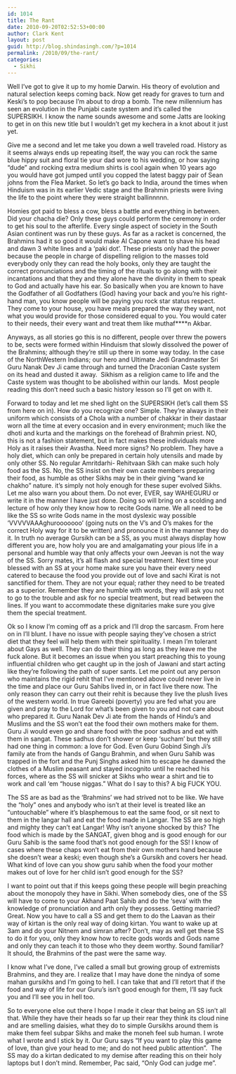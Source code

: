 ```yaml
---
id: 1014
title: The Rant
date: 2010-09-20T02:52:53+00:00
author: Clark Kent
layout: post
guid: http://blog.shindasingh.com/?p=1014
permalink: /2010/09/the-rant/
categories:
  - Sikhi
---
```

Well I’ve got to give it up to my homie Darwin. His theory of evolution and natural selection keeps coming back. Now get ready for graves to turn and Keski’s to pop because I’m about to drop a bomb. The new millennium has seen an evolution in the Punjabi caste system and it’s called the SUPERSIKH. I know the name sounds awesome and some Jatts are looking to get in on this new title but I wouldn’t get my kechera in a knot about it just yet.

Give me a second and let me take you down a well traveled road. History as it seems always ends up repeating itself, the way you can rock the same blue hippy suit and floral tie your dad wore to his wedding, or how saying “dude” and rocking extra medium shirts is cool again when 10 years ago you would have got jumped until you copped the latest baggy pair of Sean johns from the Flea Market. So let’s go back to India, around the times when Hinduism was in its earlier Vedic stage and the Brahmin priests were living the life to the point where they were straight ballinnnnn.

Homies got paid to bless a cow, bless a battle and everything in between. Did your chacha die? Only these guys could perform the ceremony in order to get his soul to the afterlife. Every single aspect of society in the South Asian continent was run by these guys. As far as a racket is concerned, the Brahmins had it so good it would make Al Capone want to shave his head and dawn 3 white lines and a ‘paki dot’. These priests only had the power because the people in charge of dispelling religion to the masses told everybody only they can read the holy books, only they are taught the correct pronunciations and the timing of the rituals to go along with their incantations and that they and they alone have the divinity in them to speak to God and actually have his ear. So basically when you are known to have the Godfather of all Godfathers (God) having your back and you’re his right-hand man, you know people will be paying you rock star status respect. They come to your house, you have meals prepared the way they want, not what you would provide for those considered equal to you. You would cater to their needs, their every want and treat them like muthaf\****n Akbar.

Anyways, as all stories go this is no different, people over threw the powers to be, sects were formed within Hinduism that slowly dissolved the power of the Brahmins; although they’re still up there in some way today. In the case of the NorthWestern Indians; our hero and Ultimate Jedi Grandmaster Sri Guru Nanak Dev Ji came through and turned the Draconian Caste system on its head and dusted it away.  Sikhism as a religion came to life and the Caste system was thought to be abolished within our lands.  Most people reading this don’t need such a basic history lesson so I’ll get on with it.

Forward to today and let me shed light on the SUPERSIKH (let’s call them SS from here on in). How do you recognize one? Simple. They’re always in their uniform which consists of a Chola with a number of chakkar in their dastaar worn all the time at every occasion and in every environment; much like the dhoti and kurta and the markings on the forehead of Brahmin priest. NO, this is not a fashion statement, but in fact makes these individuals more Holy as it raises their Avastha. Need more signs? No problem. They have a holy diet, which can only be prepared in certain holy utensils and made by only other SS. No regular Amritdarhi- Rehitvaan Sikh can make such holy food as the SS. No, the SS insist on their own caste members preparing their food, as humble as other Sikhs may be in their giving “wand ke chakho” nature. it’s simply not holy enough for these super evolved Sikhs. Let me also warn you about them. Do not ever, EVER, say WAHEGURU or write it in the manner I have just done. Doing so will bring on a scolding and lecture of how only they know how to recite Gods name. We all need to be like the SS so write Gods name in the most dyslexic way possible ‘VVVVVAAAghurooooooo’ (going nuts on the V’s and O’s makes for the correct Holy way for it to be written) and pronounce it in the manner they do it. In truth no average Gursikh can be a SS, as you must always display how different you are, how holy you are and amalgamating your pious life in a personal and humble way that only affects your own Jeevan is not the way of the SS. Sorry mates, it’s all flash and special treatment. Next time your blessed with an SS at your home make sure you have their every need catered to because the food you provide out of love and sachi Kirat is not sanctified for them. They are not your equal; rather they need to be treated as a superior. Remember they are humble with words, they will ask you not to go to the trouble and ask for no special treatment, but read between the lines. If you want to accommodate these dignitaries make sure you give them the special treatment.

Ok so I know I’m coming off as a prick and I’ll drop the sarcasm. From here on in I’ll blunt. I have no issue with people saying they’ve chosen a strict diet that they feel will help them with their spirituality. I mean I’m tolerant about Gays as well. They can do their thing as long as they leave me the fuck alone. But it becomes an issue when you start preaching this to young influential children who get caught up in the josh of Jawani and start acting like they’re following the path of super sants. Let me point out any person who maintains the rigid rehit that I’ve mentioned above could never live in the time and place our Guru Sahibs lived in, or in fact live there now. The only reason they can carry out their rehit is because they live the plush lives of the western world. In true Gareebi (poverty) you are fed what you are given and pray to the Lord for what’s been given to you and not care about who prepared it. Guru Nanak Dev Ji ate from the hands of Hindu’s and Muslims and the SS won’t eat the food their own mothers make for them. Guru Ji would even go and share food with the poor sadhus and eat with them in sangat. These sadhus don’t shower or keep ‘sucham’ but they still had one thing in common: a love for God. Even Guru Gobind Singh Ji’s family ate from the hands of Gangu Brahmin, and when Guru Sahib was trapped in the fort and the Punj Singhs asked him to escape he dawned the clothes of a Muslim peasant and stayed incognito until he reached his forces, where as the SS will snicker at Sikhs who wear a shirt and tie to work and call ‘em “house niggas.” What do I say to this? A big FUCK YOU.

The SS are as bad as the ‘Brahmins’ we had strived not to be like. We have the “holy” ones and anybody who isn’t at their level is treated like an “untouchable” where it’s blasphemous to eat the same food, or sit next to them in the langar hall and eat the food made in Langar. The SS are so high and mighty they can’t eat Langar! Why isn’t anyone shocked by this? The food which is made by the SANGAT, given bhog and is good enough for our Guru Sahib is the same food that’s not good enough for the SS! I know of cases where these chaps won’t eat from their own mothers hand because she doesn’t wear a keski; even though she’s a Gursikh and covers her head. What kind of love can you show guru sahib when the food your mother makes out of love for her child isn’t good enough for the SS?

I want to point out that if this keeps going these people will begin preaching about the monopoly they have in Sikhi. When somebody dies, one of the SS will have to come to your Akhand Paat Sahib and do the ‘seva’ with the knowledge of pronunciation and arth only they possess. Getting married? Great. Now you have to call a SS and get them to do the Laavan as their way of kirtan is the only real way of doing kirtan. You want to wake up at 3am and do your Nitnem and simran after? Don’t, may as well get these SS to do it for you, only they know how to recite gods words and Gods name and only they can teach it to those who they deem worthy. Sound familiar? It should, the Brahmins of the past were the same way.

I know what I’ve done, I’ve called a small but growing group of extremists Brahmins, and they are. I realize that I may have done the nindya of some mahan gursikhs and I’m going to hell. I can take that and I’ll retort that if the food and way of life for our Guru’s isn’t good enough for them, I’ll say fuck you and I’ll see you in hell too.

So to everyone else out there I hope I made it clear that being an SS isn’t all that. While they have their heads so far up their rear they think its cloud nine and are smelling daisies, what they do to simple Gursikhs around them is make them feel subpar Sikhs and make the moneh feel sub human. I wrote what I wrote and I stick by it. Our Guru says “If you want to play this game of love, than give your head to me; and do not heed public attention”.  The SS may do a kirtan dedicated to my demise after reading this on their holy laptops but I don’t mind. Remember, Pac said, “Only God can judge me”.